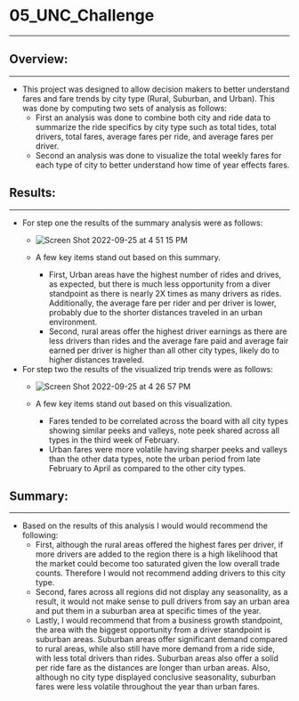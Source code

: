 # 05_UNC_Challenge
***

## Overview: 
***
* This project was designed to allow decision makers to better understand fares and fare trends by city type (Rural, Suburban, and Urban). This was done by computing two sets of analysis as follows: 
    - First an analysis was done to combine both city and ride data to summarize the ride specifics by city type such as total tides, total drivers, total fares, average fares per ride, and average fares per driver. 
    - Second an analysis was done to visualize the total weekly fares for each type of city to better understand how time of year effects fares.     


## Results: 
***
* For step one the results of the summary analysis were as follows:
    - ![Screen Shot 2022-09-25 at 4 51 15 PM](https://user-images.githubusercontent.com/111612130/192165149-93b2bae1-7d0e-4690-bc62-b84d9f7f639c.png)


    - A few key items stand out based on this summary. 
        - First, Urban areas have the highest number of rides and drives, as expected, but there is much less opportunity from a diver standpoint as there is nearly 2X times as many drivers as rides. Additionally, the average fare per rider and per driver is lower, probably due to the shorter distances traveled in an urban environment. 
        - Second, rural areas offer the highest driver earnings as there are less drivers than rides and the average fare paid and average fair earned per driver is higher than all other city types, likely do to higher distances traveled.  
* For step two the results of the visualized trip trends were as follows: 
    - ![Screen Shot 2022-09-25 at 4 26 57 PM](https://user-images.githubusercontent.com/111612130/192165142-3dfa6f69-830d-4c69-b26e-d69b9c7bea8c.png)



    - A few key items stand out based on this visualization. 
        - Fares tended to be correlated across the board with all city types showing similar peeks and valleys, note peek shared across all types in the third week of February. 
        - Urban fares were more volatile having sharper peeks and valleys than the other data types, note the urban period from late February to April as compared to the other city types. 


## Summary: 
***
* Based on the results of this analysis I would would recommend the following: 
    - First, although the rural areas offered the highest fares per driver, if more drivers are added to the region there is a high likelihood that the market could become too saturated given the low overall trade counts. Therefore I would not recommend adding drivers to this city type. 
    - Second, fares across all regions did not display any seasonality, as a result, it would not make sense to pull drivers from say an urban area and put them in a suburban area at specific times of the year. 
    - Lastly, I would recommend that from a business growth standpoint, the area with the biggest opportunity from a driver standpoint is suburban areas. Suburban areas offer significant demand compared to rural areas, while also still have more demand from a ride side, with less total drivers than rides. Suburban areas also offer a solid per ride fare as the distances are longer than urban areas. Also, although no city type displayed conclusive seasonality, suburban fares were less volatile throughout the year than urban fares. 
